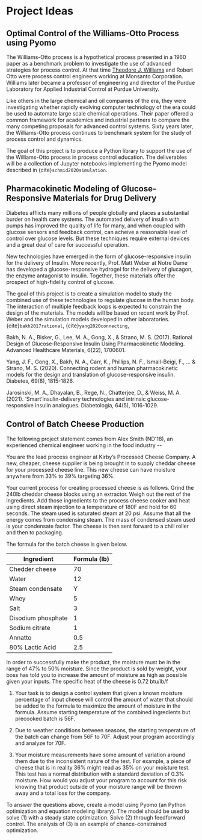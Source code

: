 # Project Ideas

## Optimal Control of the Williams-Otto Process using Pyomo

The Williams-Otto process is a hypothetical process presented in a 1960 paper as a benchmark problem to investigate the use of advanced strategies for process control. At that time [Theodore J. Williams](https://en.wikipedia.org/wiki/Theodore_J._Williams) and Robert Otto were process control engineers working at Monsanto Corporation. Williams later became a professor of engineering and director of the Purdue Laboratory for Applied Industrial Control at Purdue University.

Like others in the large chemical and oil companies of the era, they were investigating whether rapidly evolving computer technology of the era could be used to automate large scale chemical operations. Their paper offered a common framework for academics and industrial partners to compare the many competing proposals for advanced control systems. Sixty years later, the Williams-Otto process continues to benchmark system for the study of process control and dynamics.

The goal of this project is to produce a Python library to support the use of the Williams-Otto process in process control education. The deliverables will be a collection of Jupyter notebooks implementing the Pyomo model described in {cite}`schmid2020simulation`.

## Pharmacokinetic Modeling of Glucose-Responsive Materials for Drug Delivery

Diabetes afflicts many millions of people globally and places a substantial burder on health care systems. The automated delivery of insulin with pumps has improved the quality of life for many, and when coupled with glucose sensors and feedback control, can acheive a reasonable level of control over glucose levels. But these techniques require external devices and a great deal of care for successful operation.

New technologies have emerged in the form of glucose-responsive insulin for the delivery of Insulin. More recently, Prof. Matt Weber at Notre Dame has developed a glucose-responsive hydrogel for the delivery of glucagon, the enzyme antagonist to insulin. Together, these materials offer the prospect of high-fidelity control of glucose.

The goal of this project is to create a simulation model to study the combined use of these technologies to regulate glucose in the human body. The interaction of multiple feedback loops is expected to constrain the design of the materials. The models will be based on recent work by Prof. Weber and the simulation models developed in other laboratories. {cite}`bakh2017rational`, {cite}`yang2020connecting`, 


Bakh, N. A., Bisker, G., Lee, M. A., Gong, X., & Strano, M. S. (2017). Rational Design of Glucose‐Responsive Insulin Using Pharmacokinetic Modeling. Advanced Healthcare Materials, 6(22), 1700601.

Yang, J. F., Gong, X., Bakh, N. A., Carr, K., Phillips, N. F., Ismail-Beigi, F., ... & Strano, M. S. (2020). Connecting rodent and human pharmacokinetic models for the design and translation of glucose-responsive insulin. Diabetes, 69(8), 1815-1826.

Jarosinski, M. A., Dhayalan, B., Rege, N., Chatterjee, D., & Weiss, M. A. (2021). ‘Smart’insulin-delivery technologies and intrinsic glucose-responsive insulin analogues. Diabetologia, 64(5), 1016-1029.

## Control of Batch Cheese Production

The following project statement comes from Alex Smith (ND'18), an experienced chemical engineer working in the food industry --

You are the lead process engineer at Kirby’s Processed Cheese Company. A new, cheaper, cheese supplier is being brought in to supply cheddar cheese for your processed cheese line. This new cheese can have moisture anywhere from 33% to 39% targeting 36%. 

Your current process for creating processed cheese is as follows. Grind the 240lb cheddar cheese blocks using an extractor. Weigh out the rest of the ingredients. Add those ingredients to the process cheese cooker and heat using direct steam injection to a temperature of 180F and hold for 60 seconds. The steam used is saturated steam at 20 psi. Assume that all the energy comes from condensing steam. The mass of condensed steam used is your condensate factor. The cheese is then sent forward to a chill roller and then to packaging. 

The formula for the batch cheese is given below.

| Ingredient         | Formula (lb) |
| ------------------ | ------------ |
| Chedder cheese     | 70           |
| Water              | 12           |
| Steam condensate   | Y            |
| Whey               | 5            |
| Salt               | 3            |
| Disodium phosphate | 1            |
| Sodium citrate     | 1            |
| Annatto            | 0.5          |
| 80% Lactic Acid    | 2.5          |

In order to successfully make the product, the moisture must be in the range of 47% to 50% moisture. Since the product is sold by weight, your boss has told you to increase the amount of moisture as high as possible given your inputs. The specific heat of the cheese is 0.72 btu/lb/f

1. Your task is to design a control system that given a known moisture percentage of input cheese will control the amount of water that should be added to the formula to maximize the amount of moisture in the formula. Assume starting temperature of the combined ingredients but precooked batch is 56F. 

2. Due to weather conditions between seasons, the starting temperature of the batch can change from 56F to 70F. Adjust your program accordingly and analyze for 70F.

3. Your moisture measurements have some amount of variation around them due to the inconsistent nature of the test. For example, a piece of cheese that is in reality 36% might read as 35% on your moisture test. This test has a normal distribution with a standard deviation of 0.3% moisture. How would you adjust your program to account for this risk knowing that product outside of your moisture range will be thrown away and a total loss for the company.

To answer the questions above, create a model using Pyomo (an Python optimization and equation modeling library). The model should be used to solve (1) with a steady state optimization. Solve (2) through feedforward control. The analysis of (3) is an example of chance-constrained optimization.


